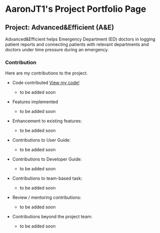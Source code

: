 # AaronJT1's Project Portfolio Page

## Project: Advanced&Efficient (A&E)
Advanced&Efficient helps Emergency Department (ED) doctors in logging patient reports and connecting patients with relevant departments and doctors under time pressure during an emergency.


### Contribution
Here are my contributions to the project.

* Code contributed
  [View my code!](https://nus-cs2103-ay2324s1.github.io/tp-dashboard/?search=aaronjt1&breakdown=true)
    * to be added soon

* Features implemented
    * to be added soon
  
* Enhancement to existing features:
    * to be added soon

* Contributions to User Guide:
    * to be added soon

* Contributions to Developer Guide:
    * to be added soon

* Contributions to team-based task:
    * to be added soon

* Review / mentoring contributions:
    * to be added soon

* Contributions beyond the project team:
    * to be added soon

